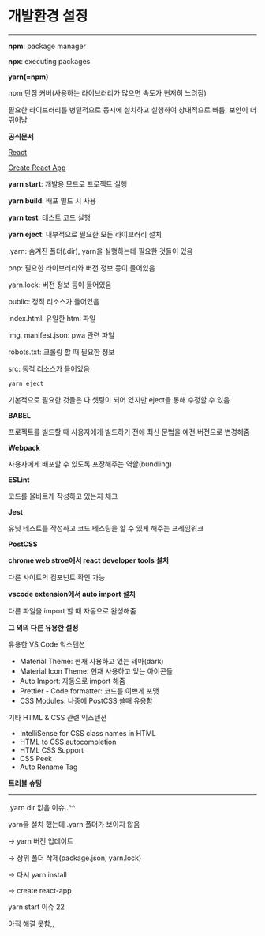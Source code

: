 # 개발환경 설정

---

**npm**: package manager

**npx**: executing packages

**yarn(=npm)**

npm 단점 커버(사용하는 라이브러리가 많으면 속도가 현저히 느려짐)

필요한 라이브러리를 병렬적으로 동시에 설치하고 실행하여 상대적으로 빠름, 보안이 더 뛰어남

**공식문서**

[React](https://react.dev/)

[Create React App](https://create-react-app.dev/)

**yarn start**: 개발용 모드로 프로젝트 실행

**yarn build**: 배포 빌드 시 사용

**yarn test**: 테스트 코드 실행

**yarn eject**: 내부적으로 필요한 모든 라이브러리 설치

.yarn: 숨겨진 폴더(.dir), yarn을 실행하는데 필요한 것들이 있음

pnp: 필요한 라이브러리와 버전 정보 등이 들어있음

yarn.lock: 버전 정보 등이 들어있음

public: 정적 리소스가 들어있음

index.html: 유일한 html 파일

img, manifest.json: pwa 관련 파일

robots.txt: 크롤링 할 때 필요한 정보

src: 동적 리소스가 들어있음

```jsx
yarn eject
```

기본적으로 필요한 것들은 다 셋팅이 되어 있지만 eject을 통해 수정할 수 있음

**BABEL**

프로젝트를 빌드할 때 사용자에게 빌드하기 전에 최신 문법을 예전 버전으로 변경해줌

**Webpack**

사용자에게 배포할 수 있도록 포장해주는 역할(bundling)

**ESLint**

코드를 올바르게 작성하고 있는지 체크

**Jest**

유닛 테스트를 작성하고 코드 테스팅을 할 수 있게 해주는 프레임워크

**PostCSS**

**chrome web stroe에서 react developer tools 설치**

다른 사이트의 컴포넌트 확인 가능

**vscode extension에서 auto import 설치**

다른 파일을 import 할 때 자동으로 완성해줌

**그 외의 다른 유용한 설정**

유용한 VS Code 익스텐션

- Material Theme: 현재 사용하고 있는 테마(dark)
- Material Icon Theme: 현재 사용하고 있는 아이콘들
- Auto Import: 자동으로 import 해줌
- Prettier - Code formatter: 코드를 이쁘게 포맷
- CSS Modules: 나중에 PostCSS 쓸때 유용함

기타 HTML & CSS 관련 익스텐션

- IntelliSense for CSS class names in HTML
- HTML to CSS autocompletion
- HTML CSS Support
- CSS Peek
- Auto Rename Tag

**트러블 슈팅**

---

.yarn dir 없음 이슈..^^

yarn을 설치 했는데 .yarn 폴더가 보이지 않음

→ yarn 버전 업데이트

→ 상위 폴더 삭제(package.json, yarn.lock)

→ 다시 yarn install

→ create react-app

yarn start 이슈 22

아직 해결 못함,,
